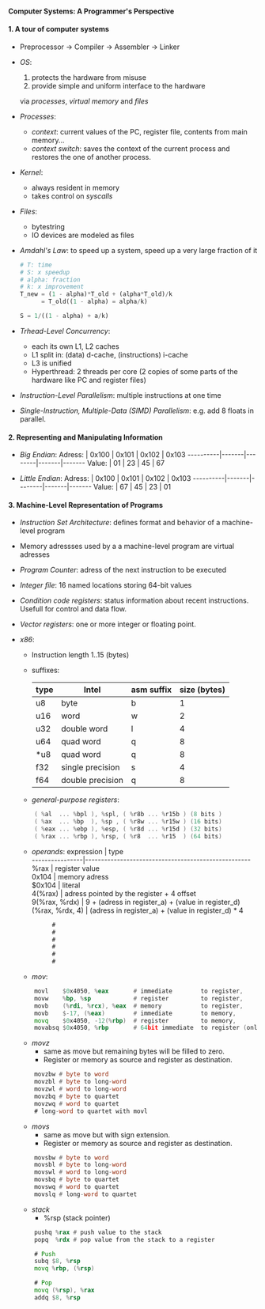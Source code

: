#### Computer Systems: A Programmer's Perspective

#### 1. A tour of computer systems

- Preprocessor -> Compiler -> Assembler -> Linker

- *OS*:
    1. protects the hardware from misuse
    2. provide simple and uniform interface to the hardware

    via *processes*, *virtual memory* and *files*

- *Processes*:
    - *context*: current values of the PC, register file, contents from main memory...
    - *context switch*: saves the context of the current process and restores the one of another process.

- *Kernel*:
    - always resident in memory
    - takes control on *syscalls*

- *Files*:
    - bytestring
    - IO devices are modeled as files

- *Amdahl's Law*: to speed up a system, speed up a very large fraction of it
    ```python
    # T: time
    # S: x speedup
    # alpha: fraction
    # k: x improvement
    T_new = (1 - alpha)*T_old + (alpha*T_old)/k
          = T_old((1 - alpha) = alpha/k)

    S = 1/((1 - alpha) + a/k)
    ```

- *Trhead-Level Concurrency*:
    - each its own L1, L2 caches
    - L1 split in: (data) d-cache, (instructions) i-cache
    - L3 is unified
    - Hyperthread: 2 threads per core (2 copies of some parts of the hardware like PC and register files)

- *Instruction-Level Parallelism*: multiple instructions at one time
- *Single-Instruction, Multiple-Data (SIMD) Parallelism*: e.g. add 8 floats in parallel.

#### 2. Representing and Manipulating Information

- *Big Endian*:
    Adress:   | 0x100 |  0x101 | 0x102 | 0x103
    ----------|-------|--------|-------|-------
    Value:    | 01    |  23    | 45    | 67    

- *Little Endian*:
    Adress:   | 0x100 |  0x101 | 0x102 | 0x103
    ----------|-------|--------|-------|-------
    Value:    | 67    |  45    | 23    | 01   

#### 3. Machine-Level Representation of Programs

- *Instruction Set Architecture*: defines format and behavior of a machine-level program
- Memory adressses used by a a machine-level program are virtual adresses
- *Program Counter*: adress of the next instruction to be executed
- *Integer file*: 16 named locations storing 64-bit values
- *Condition code registers*: status information about recent instructions. Usefull for control and data flow.
- *Vector registers*: one or more integer or floating point.

- *x86*:
    - Instruction length 1..15 (bytes)
    - suffixes:

        type   | Intel             |  asm suffix | size (bytes)
        -------|-------------------|-------------|-------
        u8     | byte              |  b          | 1
        u16    | word              |  w          | 2
        u32    | double word       |  l          | 4
        u64    | quad word         |  q          | 8
        *u8    | quad word         |  q          | 8
        f32    | single precision  |  s          | 4
        f64    | double precision  |  q          | 8

    - *general-purpose registers*:
    ```c
        ( %al  ... %bpl ), %spl, ( %r8b ... %r15b ) (8 bits )
        ( %ax  ... %bp  ), %sp , ( %r8w ... %r15w ) (16 bits)
        ( %eax ... %ebp ), %esp, ( %r8d ... %r15d ) (32 bits)
        ( %rax ... %rbp ), %rsp, ( %r8  ... %r15  ) (64 bits)
    ```
    - *operands*:
        expression      | type                                               
        ----------------|----------------------------------------------------
        %rax            | register value                                     
        0x104           | memory adress                                      
        $0x104          | literal                                            
        4(%rax)         | adress pointed by the register + 4 offset          
        9(%rax, %rdx)   | 9 + (adress in register_a) + (value in register_d) 
        (%rax, %rdx, 4) | (adress in register_a) + (value in register_d) * 4 

    ```asm
             # 
             # 
             # 
             # 
             # 
             # 
    ```
    - *mov*:
    ```asm
        movl    $0x4050, %eax       # immediate        to register,        4 bytes
        movw    %bp, %sp            # register         to register,        2 bytes
        movb    (%rdi, %rcx), %eax  # memory           to register,        1 bytes
        movb    $-17, (%eax)        # immediate        to memory,          1 bytes
        movq    $0x4050, -12(%rbp)  # register         to memory,          8 bytes
        movabsq $0x4050, %rbp       # 64bit immediate  to register (only), 8 bytes
    ```
    - *movz*
        - same as move but remaining bytes will be filled to zero.
        - Register or memory as source and register as destination.
    ```asm
        movzbw # byte to word
        movzbl # byte to long-word
        movzwl # word to long-word
        movzbq # byte to quartet
        movzwq # word to quartet
        # long-word to quartet with movl
    ```
    - *movs*
        - same as move but with sign extension.
        - Register or memory as source and register as destination.
    ```asm
        movsbw # byte to word
        movsbl # byte to long-word
        movswl # word to long-word
        movsbq # byte to quartet
        movswq # word to quartet
        movslq # long-word to quartet
    ```
    - *stack*
        - %rsp (stack pointer)
    ```asm
        pushq %rax # push value to the stack
        popq  %rdx # pop value from the stack to a register
    ```
    ```asm
        # Push
        subq $8, %rsp
        movq %rbp, (%rsp)

        # Pop
        movq (%rsp), %rax
        addq $8, %rsp
    ```
